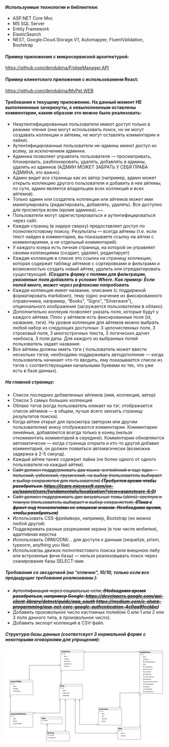 #### Используемые технологии и библиотеки:
- ASP.NET Core Mvc
- MS SQL Server
- Entity Framework
- ElasticSearch
- NEST, Google.Cloud.Storage.V1, Automapper, FluentValidation, Bootstrap

#### Пример приложения с микросервисной архитектурой:
https://github.com/dendubina/FridgeManager.API

#### Пример клиентского приложения с использованием React:
https://github.com/dendubina/MyPet.WEB

#### Требования к текущему приложению. На данный момент НЕ выполененные зачеркнуты, к невыполненным оставлены комментарии, каким образом это можно было реализовать:

- Неаутентифицированные пользователи имеют доступ только в режиме чтения (они могут использовать поиск, но не могут создавать коллекции и айтемы, не могут оставлять комментарии и лайки).
- Аутентифицированные пользователи не-админы имеют доступ ко всему, за исключением админки.
- Админка позволяет управлять пользователя — просматривать, блокировать, разблокировать, удалять, добавлять в админы, удалять из админов (АДМИН МОЖЕТ ЗАБРАТЬ У СЕБЯ ПРАВА АДМИНА, это важно).
- Админ видит все страницы как их автор (например, админ может открыть коллекцию другого пользователя и добавить в нее айтемы; по сути, админ является владельцем всех коллекций и всех айтемов).
- Только админ или создатель коллекции или айтемов может ими манипулировать (редактировать, добавлять, удалять). Все доступно для просмотра всем (кроме админка).~~
- Пользователи могут зарегистрироваться и аутентифицироваться через сайт.
- Каждая страниц (в хидере сверху) предоставляет доступ по полнотектстовому поиску. Результаты — всегда айтемы (т.е. если текст найден в комментарии, вы показываете ссылку на айтем с комментариями, а не отдельный комментарий).
- У каждого юзера есть личная страница, на которой он управляет своими коллекциями (создает, удаляет, редактирует)
- Каждая коллекция в списке это ссылка на страницу коллекции, которая содержит таблицу айтемов с сортировками и фильтрами и возможностью создать новый айтем, удалить или отредактировать существующий. ***(Создать форму с полями для фильтрации, указанные поля добавлять в условие Where. Как пример:  Если полей много, может через рефлексию попробовать***
- Каждая коллекция имеет название, описание (с поддержкой форматировать markdown), тему (одно значение из фиксированного справочника, например, “Books”, “Signs”, “Silverware”), опционального изображения (загружается пользователем в облако).
- Дополнительно коллеуия позволяет указать поля, которые будут у каждого айтема. Плюс у айтемов есть фиксированные поля (id, название, тэги). На уровне коллекции для айтемов можно выбрать любой набор из следующих доступных: 3 целочисленных поля, 3 строковый поля, 3 многострочных текста, 3 логических да/нет чекбокса, 3 поля даты. Для каждого из выбранных полей пользователь задает название.
- Все айтемы должны иметь тэги ( пользователь может ввести несколько тэгов; необходимо поддерживать автодополнние — когда пользователь начинает что-то вводить, ему показывается список из тэгов с соответствующими начальными буквами из тех, что уже есть в базе данных).
##### На главной странице:
- Список последних добавленных айтемов (имя, коллекция, автор)
- Список 5 самых больших коллекций
- Облако тэгов (когда пользователь кликает на тэг, отображается список айтемов — в общем, лучше всего заюзать страницу результатов поиска).
- Когда айтем открыт для просмотра (автором или другим пользователем) внизу отображаются комментарии. Комментарии линейные, добавляются всегда только в конец (нельзя откомментить комментарий в середине). Комментарии обновляются автоматически — когда страница открыта и кто-то другой добавил комментарий, он должен появиться автомагически (возможна задержка в 2-5 секунд).
- Каждый айтем также содежрит лайки (не более одного от одного пользователя на каждый айтем).
- ~~Сайт должен подддерживать два языка: английский и еще один — польский, узбекский, грузинский, на выбор (пользователь выбирает и выбор сохраняется для пользователя) ***(Требуется время чтобы разобраться. https://learn.microsoft.com/en-us/aspnet/core/fundamentals/localization?view=aspnetcore-6.0)***~~
- ~~Сайт должен поддерживать две визуальные темы (skins): светлую и темную (пользователь выбирает и выбор сохраняется). ***(Пока с фронт енд технологиями не слишком знаком. Необходимо время, чтобы разобраться)***~~
- Использовать CSS-фреймворк, например, Bootstrap (но можно любой другой)
- Поддежривать разные разрешения экрана (в том числе мобилки), адаптивная верстка
- Использовать ORM/ODM/... для доступа к данным (sequelize, prism, typeorm, anything you like)
- Использовтаь движок полнотекстового поиска (или внешнюю либу или встроенные фичи базы) — нельзя реализовывать поиск через сканирование базы SELECT-ами.
##### Требования со звездочкой (на “отлично”, 10/10, только если все предыдущие требования реализованы ):

- ~~Аутентификация через социальные сети; ***(Нобходимо время разобраться, например Google: https://developers.google.com/api-client-library/dotnet/guide/aaa_oauth https://medium.com/c-sharp-progarmming/asp-net-core-google-authentication-4c0aa8feebbc)***~~
- Добавить произвольное число кастомных полей(не 0 или 1 или 2 или 3 поля данного типа, в произвольное число).
- Добавить экспорт коллекций в CSV-файл. 

##### Cтруктура базы данных (соответсвует 3 нормальной форме с некоторыми оговорками для упрощения):
![Alt text](/dbimg.png?raw=true "Optional Title")
